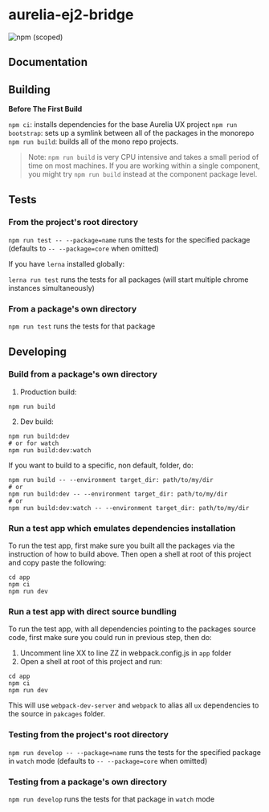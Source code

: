 # aurelia-ej2-bridge

![npm (scoped)](https://img.shields.io/npm/v/@aurelia-ej2-bridge/base)

## Documentation

## Building

**Before The First Build**

`npm ci`: installs dependencies for the base Aurelia UX project
`npm run bootstrap`: sets up a symlink between all of the packages in the monorepo
`npm run build`: builds all of the mono repo projects.

>Note: `npm run build` is very CPU intensive and takes a small period of time on most machines. If you are working within a single component, you might try `npm run build` instead at the component package level.

## Tests

### From the project's root directory

`npm run test -- --package=name` runs the tests for the specified package (defaults to `-- --package=core` when omitted)

If you have `lerna` installed globally:

`lerna run test` runs the tests for all packages (will start multiple chrome instances simultaneously)

### From a package's own directory

`npm run test` runs the tests for that package

## Developing

### Build from a package's own directory

1. Production build:
```shell
npm run build
```
2. Dev build:
```shell
npm run build:dev
# or for watch
npm run build:dev:watch
```

If you want to build to a specific, non default, folder, do:
```shell
npm run build -- --environment target_dir: path/to/my/dir
# or
npm run build:dev -- --environment target_dir: path/to/my/dir
# or
npm run build:dev:watch -- --environment target_dir: path/to/my/dir
```

### Run a test app which emulates dependencies installation
To run the test app, first make sure you built all the packages via the instruction of how to build above. Then open a shell at root of this project and copy paste the following:
```shell
cd app
npm ci
npm run dev
```

### Run a test app with direct source bundling

To run the test app, with all dependencies pointing to the packages source code, first make sure you could run in previous step, then do:
1. Uncomment line XX to line ZZ in webpack.config.js in `app` folder
2. Open a shell at root of this project and run:

```shell
cd app
npm ci
npm run dev
```

This will use `webpack-dev-server` and `webpack` to alias all `ux` dependencies to the source in `pakcages` folder.

### Testing from the project's root directory

`npm run develop -- --package=name` runs the tests for the specified package in `watch` mode  (defaults to `-- --package=core` when omitted)

### Testing from a package's own directory

`npm run develop` runs the tests for that package in `watch` mode


